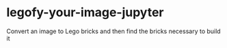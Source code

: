 # legofy-your-image-jupyter
 Convert an image to Lego bricks and then find the bricks necessary to build it
